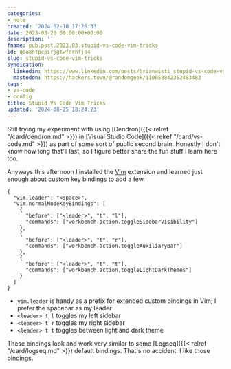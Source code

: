 ```yaml
---
categories:
- note
created: '2024-02-10 17:26:33'
date: 2023-03-20 00:00:00+00:00
description: ''
fname: pub.post.2023.03.stupid-vs-code-vim-tricks
id: qsa8htpcpirjgtwfornfjo4
slug: stupid-vs-code-vim-tricks
syndication:
  linkedin: https://www.linkedin.com/posts/brianwisti_stupid-vs-code-vim-tricks-activity-7043773885921599488-qAYr
  mastodon: https://hackers.town/@randomgeek/110058842352483483
tags:
- vs-code
- config
title: Stupid Vs Code Vim Tricks
updated: '2024-08-25 18:24:23'
---
```


Still trying my experiment with using [Dendron]({{< relref "/card/dendron.md" >}}) in [Visual Studio Code]({{< relref "/card/vs-code.md" >}}) as part of some sort of public second brain. Honestly I don't know how long that'll last, so I figure better share the fun stuff I learn here too.

Anyways this afternoon I installed the [Vim](https://marketplace.visualstudio.com/items?itemName=vscodevim.vim) extension and learned just enough about custom key bindings to add a few.

```json{title="settings.json"}
{
  "vim.leader": "<space>",
  "vim.normalModeKeyBindings": [
    {
      "before": ["<leader>", "t", "l"],
      "commands": ["workbench.action.toggleSidebarVisibility"]
    },
    {
      "before": ["<leader>", "t", "r"],
      "commands": ["workbench.action.toggleAuxiliaryBar"]
    },
    {
      "before": ["<leader>", "t", "t"],
      "commands": ["workbench.action.toggleLightDarkThemes"]
    }
  ]
}
```

- `vim.leader` is handy as a prefix for extended custom bindings in Vim; I prefer the spacebar as my leader
- `<leader> t l` toggles my left sidebar
- `<leader> t r` toggles my right sidebar
- `<leader> t t` toggles between light and dark theme

These bindings look and work very similar to some [Logseq]({{< relref "/card/logseq.md" >}}) default bindings. That's no accident. I like those bindings.